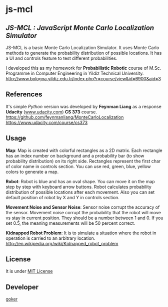 js-mcl
======

*JS-MCL : JavaScript Monte Carlo Localization Simulator*
--------------------------------------------------------

JS-MCL is a basic Monte Carlo Localization Simulator. 
It uses Monte Carlo methods to generate the probability distribution of possible 
locations. It has a UI and controls feature to test different probabilities. 

I developed this as my homework for **Probabilistic Robotic** course of M.Sc. 
Programme in Computer Engineering in Yildiz Technical University. http://www.bologna.yildiz.edu.tr/index.php?r=course/view&id=6900&aid=3


References
----------

It's simple *Python* version was developed by **Feynman Liang** as a response 
**Udacity** (www.udacity.com) **CS 373** course. 
https://github.com/feynmanliang/MonteCarloLocalization 
https://www.udacity.com/course/cs373


Usage
-----
**Map**: Map is created with colorful rectangles as a 2D matrix. 
Each rectangle has an index number on background and a probability bar 
(to show probability distribution) on its right side. 
Rectangles represent the first char of color name in controls section. 
You can use red, green, blue, yellow colors to generate a map.

**Robot**: Robot is blue and has an oval shape. You can move it on the map step 
by step with keyboard arrow buttons. Robot calculates probability distribution 
of possible locations after each movement. Also you can set default position 
of robot by X and Y in controls section.

**Movement Noise and Sensor Noise**: Sensor noise corrupt the accuracy of the 
sensor. Movement noise corrupt the probability that the robot will move vs 
stay in current position. They should be a number between 1 and 0. If you set 
0.5, the meaning measurements will be 50 percent correct.

**Kidnapped Robot Problem**: It is to simulate a situation where the robot 
in operation is carried to an arbitrary location. 
http://en.wikipedia.org/wiki/Kidnapped_robot_problem


License
-------
It is under [MIT License](https://github.com/gokercebeci/js-mcl/blob/master/LICENSE.md "MIT License") 


Developer
---------
[goker](http://gokercebeci.com/ "goker")